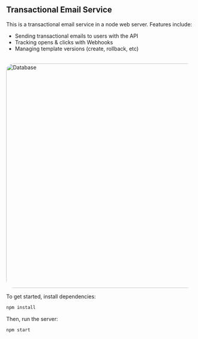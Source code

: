 ## Transactional Email Service

This is a transactional email service in a node web server. Features include:

- Sending transactional emails to users with the API
- Tracking opens & clicks with Webhooks
- Managing template versions (create, rollback, etc)

<br/>
<img width="600px" height="auto" src="https://lh3.googleusercontent.com/2rKg2EmRVqvGh2iRaNhwuctAXzrs_cIEhq6SYbGH_2o3_tJQ4rkw1vKqPbR_jZThW7o=w2400" alt="Database" style="border-radius:20px">
<br/>

To get started, install dependencies:

```sh
npm install
```

Then, run the server:

```sh
npm start
```
